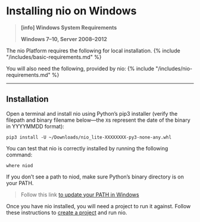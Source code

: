 # Installing nio on <span class="allow-caps">Windows</span>

> **[info] <span class="allow-caps">Windows</span> System Requirements**
>
> **Windows 7–10, Server 2008–2012**
>

The nio Platform requires the following for local installation.
{% include "/includes/basic-requirements.md" %}

You will also need the following, provided by nio:
{% include "/includes/nio-requirements.md" %}

---
## Installation

Open a terminal and install nio using Python’s pip3 installer (verify the filepath and binary filename below—the `X`s represent the date of the binary in YYYYMMDD format):
```
pip3 install -U ~/Downloads/nio_lite-XXXXXXXX-py3-none-any.whl
```
You can test that nio is correctly installed by running the following command:
```
where niod
```
If you don’t see a path to niod, make sure Python’s binary directory is on your PATH.

> Follow this link [to update your PATH in Windows](https://msdn.microsoft.com/en-us/library/aa922003.aspx)

Once you have nio installed, you will need a project to run it against. Follow these instructions to [create a project](/running-nio/locally.md) and run nio.
